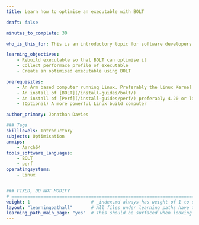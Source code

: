 ```yaml
---
title: Learn how to optimise an executable with BOLT

draft: false

minutes_to_complete: 30

who_is_this_for: This is an introductory topic for software developers who want to learn how to use BOLT on an Arm executable

learning_objectives: 
    - Rebuild executable so that BOLT can optimise it
    - Collect performace profile of executable
    - Create an optimised executable using BOLT

prerequisites:
    - An Arm based computer running Linux. Preferably the Linux Kernel needs to be 4.20 or later for all the perf options to work. Earlier versions can be used but you will be limited to what you record.
    - An install of [BOLT](/install-guides/bolt/)
    - An install of [Perf](/install-guides/perf/) preferably 4.20 or later
    - (Optional) A more powerful Linux build computer

author_primary: Jonathan Davies

### Tags
skilllevels: Introductory
subjects: Optimisation
armips:
    - Aarch64
tools_software_languages:
    - BOLT
    - perf
operatingsystems:
    - Linux


### FIXED, DO NOT MODIFY
# ================================================================================
weight: 1                       # _index.md always has weight of 1 to order correctly
layout: "learningpathall"       # All files under learning paths have this same wrapper
learning_path_main_page: "yes"  # This should be surfaced when looking for related content. Only set for _index.md of learning path content.
---
```

